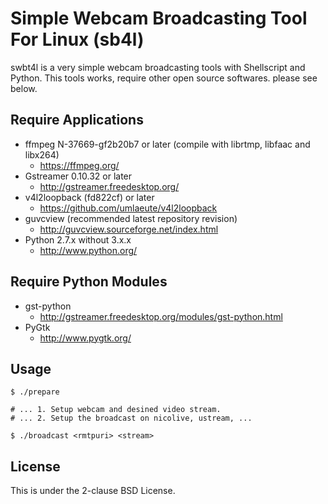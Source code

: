 <!-- vim: set noet ts=2 sts=2 sw=2 ft=markdown : -->

Simple Webcam Broadcasting Tool For Linux (sb4l)
===================================================

swbt4l is a very simple webcam broadcasting tools with Shellscript and Python.
This tools works, require other open source softwares. please see below.

Require Applications
--------------------

- ffmpeg N-37669-gf2b20b7 or later (compile with librtmp, libfaac and libx264)
  - https://ffmpeg.org/
- Gstreamer 0.10.32 or later 
  - http://gstreamer.freedesktop.org/
- v4l2loopback (fd822cf) or later 
  - https://github.com/umlaeute/v4l2loopback
- guvcview (recommended latest repository revision)
  - http://guvcview.sourceforge.net/index.html
- Python 2.7.x without 3.x.x
  - http://www.python.org/

Require Python Modules
----------------------

- gst-python
  - http://gstreamer.freedesktop.org/modules/gst-python.html
- PyGtk
  - http://www.pygtk.org/

Usage
-----

	$ ./prepare

	# ... 1. Setup webcam and desined video stream.
	# ... 2. Setup the broadcast on nicolive, ustream, ...

	$ ./broadcast <rmtpuri> <stream>

License
-------

This is under the 2-clause BSD License.

